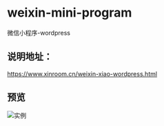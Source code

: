 # weixin-mini-program  
微信小程序-wordpress
## 说明地址：
https://www.xinroom.cn/weixin-xiao-wordpress.html
## 预览
![实例](https://i.loli.net/2017/11/04/59fd291ec3e6c.jpg)
